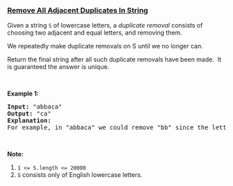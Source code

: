 ### [Remove All Adjacent Duplicates In String](https://leetcode.com/problems/remove-all-adjacent-duplicates-in-string)

<p>Given a string <code>S</code> of lowercase letters, a <em>duplicate removal</em> consists of choosing two adjacent and equal letters, and removing&nbsp;them.</p>

<p>We repeatedly make duplicate removals on S until we no longer can.</p>

<p>Return the final string after all such duplicate removals have been made.&nbsp; It is guaranteed the answer is unique.</p>

<p>&nbsp;</p>

<p><strong>Example 1:</strong></p>

<pre>
<strong>Input: </strong><span id="example-input-1-1">&quot;abbaca&quot;</span>
<strong>Output: </strong><span id="example-output-1">&quot;ca&quot;</span>
<strong>Explanation: </strong>
For example, in &quot;abbaca&quot; we could remove &quot;bb&quot; since the letters are adjacent and equal, and this is the only possible move.&nbsp; The result of this move is that the string is &quot;aaca&quot;, of which only &quot;aa&quot; is possible, so the final string is &quot;ca&quot;.
</pre>

<p>&nbsp;</p>

<p><strong>Note:</strong></p>

<ol>
	<li><code>1 &lt;= S.length &lt;= 20000</code></li>
	<li><code>S</code> consists only of English lowercase letters.</li>
</ol>
